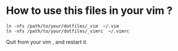 How to use this files in your vim ? 
===================================

```shell
ln -nfs /path/to/your/dotfiles/_vim  ~/.vim
ln -nfs /path/to/your/dotfiles/_vimrc  ~/.vimrc
```

Quit from your vim , and restart it.

